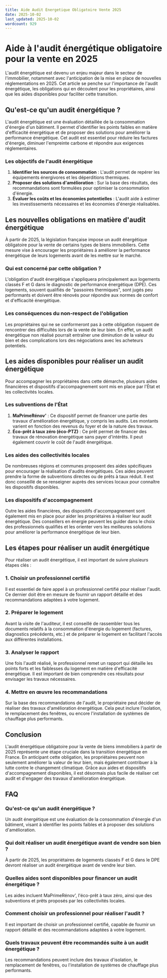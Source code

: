 ```yaml
---
title: Aide Audit Energetique Obligatoire Vente 2025
date: 2025-10-02
last_updated: 2025-10-02
wordcount: 929
---
```


# Aide à l'audit énergétique obligatoire pour la vente en 2025

L'audit énergétique est devenu un enjeu majeur dans le secteur de l'immobilier, notamment avec l'anticipation de la mise en place de nouvelles réglementations en 2025. Cet article se penche sur l'importance de l'audit énergétique, les obligations qui en découlent pour les propriétaires, ainsi que les aides disponibles pour faciliter cette transition.

## Qu'est-ce qu'un audit énergétique ?

L'audit énergétique est une évaluation détaillée de la consommation d'énergie d'un bâtiment. Il permet d'identifier les points faibles en matière d'efficacité énergétique et de proposer des solutions pour améliorer la performance énergétique. Cet audit est essentiel pour réduire les factures d'énergie, diminuer l'empreinte carbone et répondre aux exigences réglementaires.

### Les objectifs de l'audit énergétique

1. **Identifier les sources de consommation** : L'audit permet de repérer les équipements énergivores et les déperditions thermiques.
2. **Proposer des solutions d'amélioration** : Sur la base des résultats, des recommandations sont formulées pour optimiser la consommation d'énergie.
3. **Évaluer les coûts et les économies potentielles** : L'audit aide à estimer les investissements nécessaires et les économies d'énergie réalisables.

## Les nouvelles obligations en matière d'audit énergétique

À partir de 2025, la législation française impose un audit énergétique obligatoire pour la vente de certains types de biens immobiliers. Cette mesure vise à encourager les propriétaires à améliorer la performance énergétique de leurs logements avant de les mettre sur le marché.

### Qui est concerné par cette obligation ?

L'obligation d'audit énergétique s'appliquera principalement aux logements classés F et G dans le diagnostic de performance énergétique (DPE). Ces logements, souvent qualifiés de "passoires thermiques", sont jugés peu performants et doivent être rénovés pour répondre aux normes de confort et d'efficacité énergétique.

### Les conséquences du non-respect de l'obligation

Les propriétaires qui ne se conformeront pas à cette obligation risquent de rencontrer des difficultés lors de la vente de leur bien. En effet, un audit énergétique non réalisé pourrait entraîner une diminution de la valeur du bien et des complications lors des négociations avec les acheteurs potentiels.

## Les aides disponibles pour réaliser un audit énergétique

Pour accompagner les propriétaires dans cette démarche, plusieurs aides financières et dispositifs d'accompagnement sont mis en place par l'État et les collectivités locales.

### Les subventions de l'État

1. **MaPrimeRénov'** : Ce dispositif permet de financer une partie des travaux d'amélioration énergétique, y compris les audits. Les montants varient en fonction des revenus du foyer et de la nature des travaux.
2. **Éco-prêt à taux zéro (éco-PTZ)** : Ce prêt permet de financer des travaux de rénovation énergétique sans payer d'intérêts. Il peut également couvrir le coût de l'audit énergétique.

### Les aides des collectivités locales

De nombreuses régions et communes proposent des aides spécifiques pour encourager la réalisation d'audits énergétiques. Ces aides peuvent prendre la forme de subventions directes ou de prêts à taux réduit. Il est donc conseillé de se renseigner auprès des services locaux pour connaître les dispositifs disponibles.

### Les dispositifs d'accompagnement

Outre les aides financières, des dispositifs d'accompagnement sont également mis en place pour aider les propriétaires à réaliser leur audit énergétique. Des conseillers en énergie peuvent les guider dans le choix des professionnels qualifiés et les orienter vers les meilleures solutions pour améliorer la performance énergétique de leur bien.

## Les étapes pour réaliser un audit énergétique

Pour réaliser un audit énergétique, il est important de suivre plusieurs étapes clés :

### 1. Choisir un professionnel certifié

Il est essentiel de faire appel à un professionnel certifié pour réaliser l'audit. Ce dernier doit être en mesure de fournir un rapport détaillé et des recommandations adaptées à votre logement.

### 2. Préparer le logement

Avant la visite de l'auditeur, il est conseillé de rassembler tous les documents relatifs à la consommation d'énergie du logement (factures, diagnostics précédents, etc.) et de préparer le logement en facilitant l'accès aux différentes installations.

### 3. Analyser le rapport

Une fois l'audit réalisé, le professionnel remet un rapport qui détaille les points forts et les faiblesses du logement en matière d'efficacité énergétique. Il est important de bien comprendre ces résultats pour envisager les travaux nécessaires.

### 4. Mettre en œuvre les recommandations

Sur la base des recommandations de l'audit, le propriétaire peut décider de réaliser des travaux d'amélioration énergétique. Cela peut inclure l'isolation, le remplacement des fenêtres, ou encore l'installation de systèmes de chauffage plus performants.

## Conclusion

L'audit énergétique obligatoire pour la vente de biens immobiliers à partir de 2025 représente une étape cruciale dans la transition énergétique en France. En anticipant cette obligation, les propriétaires peuvent non seulement améliorer la valeur de leur bien, mais également contribuer à la lutte contre le changement climatique. Grâce aux aides et dispositifs d'accompagnement disponibles, il est désormais plus facile de réaliser cet audit et d'engager des travaux d'amélioration énergétique.

## FAQ

### Qu'est-ce qu'un audit énergétique ?

Un audit énergétique est une évaluation de la consommation d'énergie d'un bâtiment, visant à identifier les points faibles et à proposer des solutions d'amélioration.

### Qui doit réaliser un audit énergétique avant de vendre son bien ?

À partir de 2025, les propriétaires de logements classés F et G dans le DPE devront réaliser un audit énergétique avant de vendre leur bien.

### Quelles aides sont disponibles pour financer un audit énergétique ?

Les aides incluent MaPrimeRénov', l'éco-prêt à taux zéro, ainsi que des subventions et prêts proposés par les collectivités locales.

### Comment choisir un professionnel pour réaliser l'audit ?

Il est important de choisir un professionnel certifié, capable de fournir un rapport détaillé et des recommandations adaptées à votre logement.

### Quels travaux peuvent être recommandés suite à un audit énergétique ?

Les recommandations peuvent inclure des travaux d'isolation, le remplacement de fenêtres, ou l'installation de systèmes de chauffage plus performants.